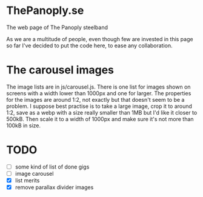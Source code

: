 # ThePanoply.se
The web page of The Panoply steelband

As we are a multitude of people, even though few are invested in this page so far I've decided to put the code here, to ease any collaboration.

# The carousel images
The image lists are in js/carousel.js. There is one list for images shown on screens with a width lower than 1000px and one for larger. The properties for the images are around 1:2, not exactly but that doesn't seem to be a problem. I suppose best practise is to take a large image, crop it to around 1:2, save as a webp with a size really smaller than 1MB but I'd like it closer to 500kB. Then scale it to a width of 1000px and make sure it's not more than 100kB in size.


# TODO
- [ ] some kind of list of done gigs
- [ ] image carousel
- [x] list merits
- [x] remove parallax divider images
